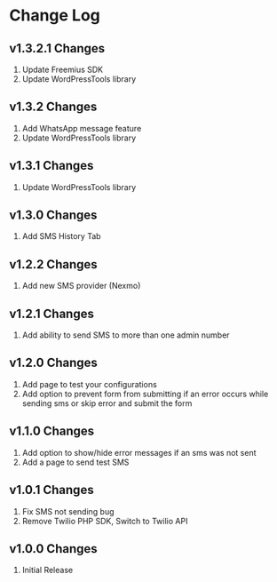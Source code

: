 # Change Log

## v1.3.2.1 Changes
1. Update Freemius SDK
2. Update WordPressTools library

## v1.3.2 Changes
1. Add WhatsApp message feature
2. Update WordPressTools library

## v1.3.1 Changes
1. Update WordPressTools library

## v1.3.0 Changes
1. Add SMS History Tab

## v1.2.2 Changes
1. Add new SMS provider (Nexmo)

## v1.2.1 Changes
1. Add ability to send SMS to more than one admin number

## v1.2.0 Changes
1. Add page to test your configurations
2. Add option to prevent form from submitting if an error occurs while sending sms or skip error and
submit the form
                   
## v1.1.0 Changes
1. Add option to show/hide error messages if an sms was not sent
2. Add a page to send test SMS

## v1.0.1 Changes
1. Fix SMS not sending bug
2. Remove Twilio PHP SDK, Switch to Twilio API

## v1.0.0 Changes
1. Initial Release